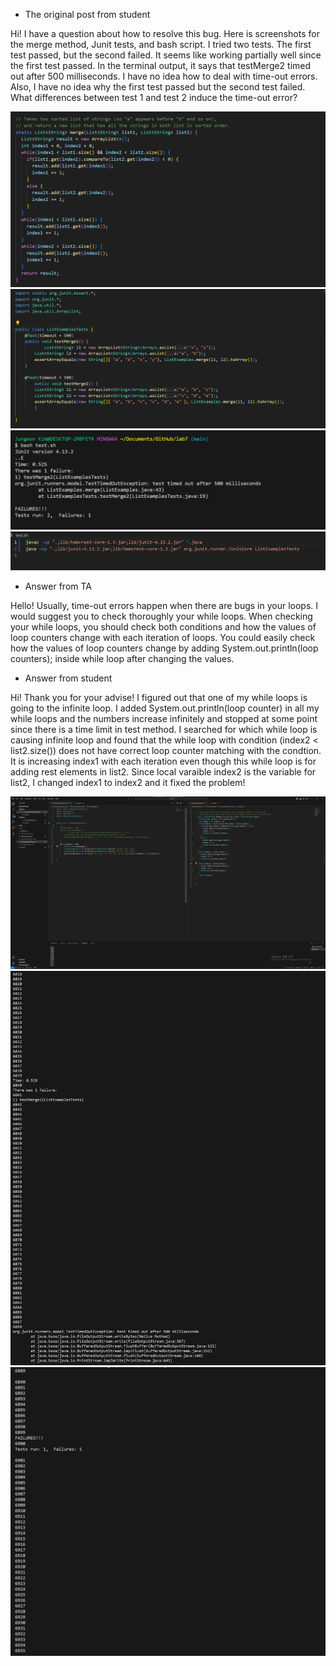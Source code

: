 - The original post from student 

Hi! I have a question about how to resolve this bug. Here is screenshots for the merge method, Junit tests, and bash script. I tried two tests. The first test passed, but the second failed. 
It seems like working partially well since the first test passed. In the terminal output, it says that testMerge2 timed out after 500 milliseconds. 
I have no idea how to deal with time-out errors. Also, I have no idea why the first test passed but the second test failed. 
What differences between test 1 and test 2 induce the time-out error? 

![Image](merge.PNG)
![Image](test.PNG)
![Image](output.PNG)
![Image](script.PNG)

- Answer from TA 

Hello! Usually, time-out errors happen when there are bugs in your loops. I would suggest you to check thoroughly your while loops. 
When checking your while loops, you should check both conditions and how the values of loop counters change with each iteration of loops.
You could easily check how the values of loop counters change by adding System.out.println(loop counters); inside while loop after changing the values. 

- Answer from student

Hi! Thank you for your advise! I figured out that one of my while loops is going to the infinite loop. 
I added System.out.println(loop counter) in all my while loops and the numbers increase infinitely and stopped at some point since there is a time limit in test method. 
I searched for which while loop is causing infinite loop and found that the while loop with condition (index2 < list2.size()) does not have correct loop counter matching with the condtion. 
It is increasing index1 with each iteration even though this while loop is for adding rest elements in list2. 
Since local varaible index2 is the variable for list2, I changed index1 to index2 and it fixed the problem! 

![Image](systemout.PNG)
![Image](infinite1.PNG)
![Image](infinite2.PNG)
